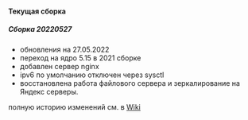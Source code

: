 #### Текущая сборка
##### Сборка 20220527


* обновления на 27.05.2022
* переход на ядро 5.15 в 2021 сборке
* добавлен сервер nginx
* ipv6 по умолчанию отключен через sysctl
* восстановлена работа файлового сервера и зеркалирование на Яндекс серверы.

полную историю изменений см. в [Wiki](https://github.com/magos-linux/magos-linux/wiki/История)

